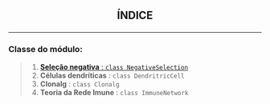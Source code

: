 ## <p align = center> **ÍNDICE** <p>

---

### Classe do módulo:

> 1. [**Seleção negativa** : ``class NegativeSelection``](classes/NegativeSelection.md#Português)
> 2. **Células dendríticas** : ``class DendritricCell``
> 3. **Clonalg** : ``class Clonalg``
> 4. **Teoria da Rede Imune** : ``class ImmuneNetwork``